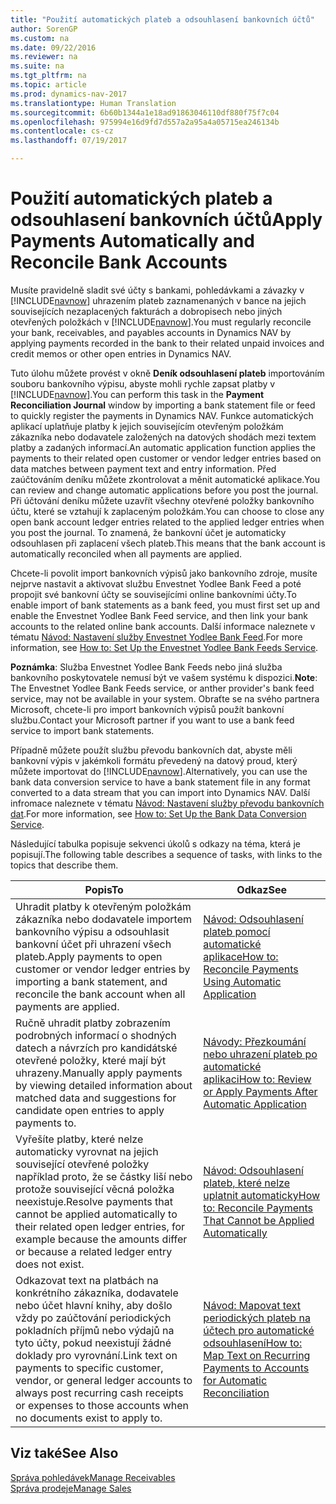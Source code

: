 ```yaml
---
title: "Použití automatických plateb a odsouhlasení bankovních účtů"
author: SorenGP
ms.custom: na
ms.date: 09/22/2016
ms.reviewer: na
ms.suite: na
ms.tgt_pltfrm: na
ms.topic: article
ms.prod: dynamics-nav-2017
ms.translationtype: Human Translation
ms.sourcegitcommit: 6b60b1344a1e18ad91863046110df880f75f7c04
ms.openlocfilehash: 975994e16d9fd7d557a2a95a4a05715ea246134b
ms.contentlocale: cs-cz
ms.lasthandoff: 07/19/2017

---
```


# <a name="apply-payments-automatically-and-reconcile-bank-accounts"></a><span data-ttu-id="941ad-102">Použití automatických plateb a odsouhlasení bankovních účtů</span><span class="sxs-lookup"><span data-stu-id="941ad-102">Apply Payments Automatically and Reconcile Bank Accounts</span></span>
<span data-ttu-id="941ad-103">Musíte pravidelně sladit své účty s bankami, pohledávkami a závazky v [!INCLUDE[navnow](includes/navnow_md.md)] uhrazením plateb zaznamenaných v bance na jejich souvisejících nezaplacených fakturách a dobropisech nebo jiných otevřených položkách v [!INCLUDE[navnow](includes/navnow_md.md)].</span><span class="sxs-lookup"><span data-stu-id="941ad-103">You must regularly reconcile your bank, receivables, and payables accounts in Dynamics NAV by applying payments recorded in the bank to their related unpaid invoices and credit memos or other open entries in Dynamics NAV.</span></span>

<span data-ttu-id="941ad-104">Tuto úlohu můžete provést v okně **Deník odsouhlasení plateb** importováním souboru  bankovního výpisu, abyste mohli rychle zapsat platby v [!INCLUDE[navnow](includes/navnow_md.md)].</span><span class="sxs-lookup"><span data-stu-id="941ad-104">You can perform this task in the **Payment Reconciliation Journal** window by importing a bank statement file or feed to quickly register the payments in Dynamics NAV.</span></span> <span data-ttu-id="941ad-105">Funkce automatických aplikací uplatňuje platby k jejich souvisejícím otevřeným položkám zákazníka nebo dodavatele založených na datových shodách mezi textem platby a zadaných informací.</span><span class="sxs-lookup"><span data-stu-id="941ad-105">An automatic application function applies the payments to their related open customer or vendor ledger entries based on data matches between payment text and entry information.</span></span> <span data-ttu-id="941ad-106">Před zaúčtováním deníku můžete zkontrolovat a měnit automatické aplikace.</span><span class="sxs-lookup"><span data-stu-id="941ad-106">You can review and change automatic applications before you post the journal.</span></span> <span data-ttu-id="941ad-107">Při účtování deníku můžete uzavřít všechny otevřené položky bankovního účtu, které se vztahují k zaplaceným položkám.</span><span class="sxs-lookup"><span data-stu-id="941ad-107">You can choose to close any open bank account ledger entries related to the applied ledger entries when you post the journal.</span></span> <span data-ttu-id="941ad-108">To znamená, že bankovní účet je automaticky odsouhlasen při zaplacení všech plateb.</span><span class="sxs-lookup"><span data-stu-id="941ad-108">This means that the bank account is automatically reconciled when all payments are applied.</span></span>

<span data-ttu-id="941ad-109">Chcete-li povolit import bankovních výpisů jako bankovního zdroje, musíte nejprve nastavit a aktivovat službu Envestnet Yodlee Bank Feed a poté propojit své bankovní účty se souvisejícími online bankovními účty.</span><span class="sxs-lookup"><span data-stu-id="941ad-109">To enable import of bank statements as a bank feed, you must first set up and enable the Envestnet Yodlee Bank Feed service, and then link your bank accounts to the related online bank accounts.</span></span> <span data-ttu-id="941ad-110">Další informace naleznete v tématu [Návod: Nastavení služby Envestnet Yodlee Bank Feed](bank-how-setup-bank-statement-service.md).</span><span class="sxs-lookup"><span data-stu-id="941ad-110">For more information, see [How to: Set Up the Envestnet Yodlee Bank Feeds Service](bank-how-setup-bank-statement-service.md).</span></span>

<span data-ttu-id="941ad-111">**Poznámka**: Služba Envestnet Yodlee Bank Feeds nebo jiná služba bankovního poskytovatele nemusí být ve vašem systému k dispozici.</span><span class="sxs-lookup"><span data-stu-id="941ad-111">**Note**: The Envestnet Yodlee Bank Feeds service, or anther provider's bank feed service, may not be available in your system.</span></span> <span data-ttu-id="941ad-112">Obraťte se na svého partnera Microsoft, chcete-li pro import bankovních výpisů použít bankovní službu.</span><span class="sxs-lookup"><span data-stu-id="941ad-112">Contact your Microsoft partner if you want to use a bank feed service to import bank statements.</span></span>

<span data-ttu-id="941ad-113">Případně můžete použít službu převodu bankovních dat, abyste měli bankovní výpis v jakémkoli formátu převedený na datový proud, který můžete importovat do [!INCLUDE[navnow](includes/navnow_md.md)].</span><span class="sxs-lookup"><span data-stu-id="941ad-113">Alternatively, you can use the bank data conversion service to have a bank statement file in any format converted to a data stream that you can import into Dynamics NAV.</span></span> <span data-ttu-id="941ad-114">Další infromace naleznete v tématu [Návod: Nastavení služby převodu bankovních dat](bank-how-setup-bank-data-conversion-service.md).</span><span class="sxs-lookup"><span data-stu-id="941ad-114">For more information, see [How to: Set Up the Bank Data Conversion Service](bank-how-setup-bank-data-conversion-service.md).</span></span>

<span data-ttu-id="941ad-115">Následující tabulka popisuje sekvenci úkolů s odkazy na téma, která je popisují.</span><span class="sxs-lookup"><span data-stu-id="941ad-115">The following table describes a sequence of tasks, with links to the topics that describe them.</span></span>

|<span data-ttu-id="941ad-116">Popis</span><span class="sxs-lookup"><span data-stu-id="941ad-116">To</span></span> |<span data-ttu-id="941ad-117">Odkaz</span><span class="sxs-lookup"><span data-stu-id="941ad-117">See</span></span> |
|---|----|
|<span data-ttu-id="941ad-118">Uhradit platby k otevřeným položkám zákazníka nebo dodavatele importem bankovního výpisu a odsouhlasit bankovní účet při uhrazení všech plateb.</span><span class="sxs-lookup"><span data-stu-id="941ad-118">Apply payments to open customer or vendor ledger entries by importing a bank statement, and reconcile the bank account when all payments are applied.</span></span> | [<span data-ttu-id="941ad-119">Návod: Odsouhlasení plateb pomocí automatické aplikace</span><span class="sxs-lookup"><span data-stu-id="941ad-119">How to: Reconcile Payments Using Automatic Application</span></span>](receivables-how-reconcile-payments-auto-application.md) |
|<span data-ttu-id="941ad-120">Ručně uhradit platby zobrazením podrobných informací o shodných datech a návrzích pro kandidátské otevřené položky, které mají být uhrazeny.</span><span class="sxs-lookup"><span data-stu-id="941ad-120">Manually apply payments by viewing detailed information about matched data and suggestions for candidate open entries to apply payments to.</span></span> | [<span data-ttu-id="941ad-121">Návody: Přezkoumání nebo uhrazení plateb po automatické aplikaci</span><span class="sxs-lookup"><span data-stu-id="941ad-121">How to: Review or Apply Payments After Automatic Application</span></span>](receivables-how-review-apply-payments-auto-application.md)
|<span data-ttu-id="941ad-122">Vyřešíte platby, které nelze automaticky vyrovnat na jejich související otevřené položky například proto, že se částky liší nebo protože související věcná položka neexistuje.</span><span class="sxs-lookup"><span data-stu-id="941ad-122">Resolve payments that cannot be applied automatically to their related open ledger entries, for example because the amounts differ or because a related ledger entry does not exist.</span></span> | [<span data-ttu-id="941ad-123">Návod: Odsouhlasení plateb, které nelze uplatnit automaticky</span><span class="sxs-lookup"><span data-stu-id="941ad-123">How to: Reconcile Payments That Cannot be Applied Automatically</span></span>](receivables-how-reconcile-payments-cannot-apply-auto.md)
|<span data-ttu-id="941ad-124">Odkazovat text na platbách na konkrétního zákazníka, dodavatele nebo účet hlavní knihy, aby došlo vždy po zaúčtování periodických pokladních příjmů nebo výdajů na tyto účty, pokud neexistují žádné doklady pro vyrovnání.</span><span class="sxs-lookup"><span data-stu-id="941ad-124">Link text on payments to specific customer, vendor, or general ledger accounts to always post recurring cash receipts or expenses to those accounts when no documents exist to apply to.</span></span>| [<span data-ttu-id="941ad-125">Návod: Mapovat text periodických plateb na účtech pro automatické odsouhlasení</span><span class="sxs-lookup"><span data-stu-id="941ad-125">How to: Map Text on Recurring Payments to Accounts for Automatic Reconciliation</span></span>](receivables-how-map-text-recurring-payments-accounts-auto-reconcilliation.md)|

## <a name="see-also"></a><span data-ttu-id="941ad-126">Viz také</span><span class="sxs-lookup"><span data-stu-id="941ad-126">See Also</span></span>
[<span data-ttu-id="941ad-127">Správa pohledávek</span><span class="sxs-lookup"><span data-stu-id="941ad-127">Manage Receivables</span></span>](receivables-manage-receivables.md)  
[<span data-ttu-id="941ad-128">Správa prodeje</span><span class="sxs-lookup"><span data-stu-id="941ad-128">Manage Sales</span></span>](sales-manage-sales.md)

